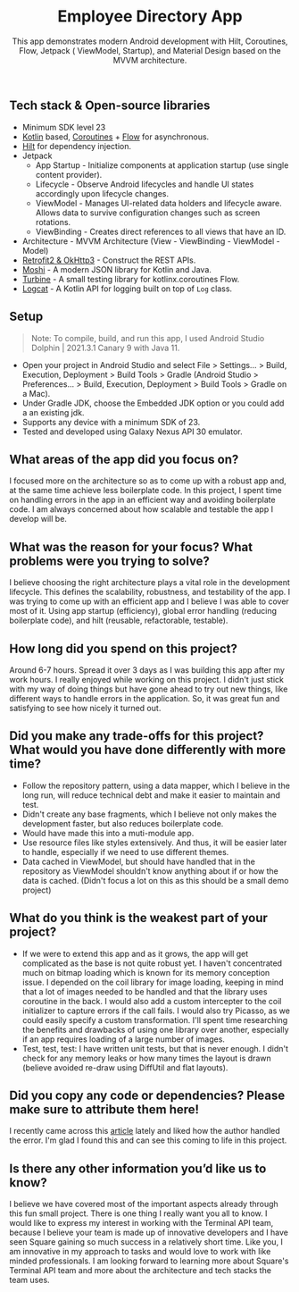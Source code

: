 <h1 align="center">Employee Directory App</h1>

<p align="center">  
This app demonstrates modern Android development with Hilt, Coroutines, Flow, Jetpack ( ViewModel, Startup), and Material Design based on the MVVM architecture.
</p>
</br>

## Tech stack & Open-source libraries
- Minimum SDK level 23
- [Kotlin](https://kotlinlang.org/) based, [Coroutines](https://github.com/Kotlin/kotlinx.coroutines) + [Flow](https://kotlin.github.io/kotlinx.coroutines/kotlinx-coroutines-core/kotlinx.coroutines.flow/) for asynchronous.
- [Hilt](https://dagger.dev/hilt/) for dependency injection.
- Jetpack
  - App Startup - Initialize components at application startup (use single content provider).
  - Lifecycle - Observe Android lifecycles and handle UI states accordingly upon lifecycle changes.
  - ViewModel - Manages UI-related data holders and lifecycle aware. Allows data to survive configuration changes such as screen rotations.
  - ViewBinding - Creates direct references to all views that have an ID.
- Architecture - MVVM Architecture (View - ViewBinding - ViewModel - Model)
- [Retrofit2 & OkHttp3](https://github.com/square/retrofit) - Construct the REST APIs.
- [Moshi](https://github.com/square/moshi/) - A modern JSON library for Kotlin and Java.
- [Turbine](https://github.com/cashapp/turbine) - A small testing library for kotlinx.coroutines Flow.
- [Logcat](https://github.com/square/logcat) - A Kotlin API for logging built on top of `Log` class.

## Setup
>Note: To compile, build, and run this app, I used Android Studio Dolphin | 2021.3.1 Canary 9 with Java 11.
- Open your project in Android Studio and select File > Settings... > Build, Execution, Deployment > Build Tools > Gradle (Android Studio > Preferences... > Build, Execution, Deployment > Build Tools > Gradle on a Mac).
- Under Gradle JDK, choose the Embedded JDK option or you could add a an existing jdk.
- Supports any device with a minimum SDK of 23.
- Tested and developed using Galaxy Nexus API 30 emulator.

## What areas of the app did you focus on?
I focused more on the architecture so as to come up with a robust app and, at the same time achieve less boilerplate code. In this project, I spent time on handling errors in the app in an efficient way and avoiding boilerplate code. I am always concerned about how scalable and testable the app I develop will be. 

## What was the reason for your focus? What problems were you trying to solve?
I believe choosing the right architecture plays a vital role in the development lifecycle. This defines the scalability, robustness, and testability of the app. I was trying to come up with an efficient app and I believe I was able to cover most of it. Using app startup (efficiency), global  error handling (reducing boilerplate code), and hilt (reusable, refactorable, testable).

## How long did you spend on this project? 
Around 6-7 hours. Spread it over 3 days as I was building this app after my work hours. I really enjoyed while working on this project. I didn't just stick with my way of doing things but have gone ahead to try out new things, like different ways to handle errors in the application. So, it was great fun and satisfying to see how nicely it turned out. 

## Did you make any trade-offs for this project? What would you have done differently with more time?
- Follow the repository pattern, using a data mapper, which I believe in the long run, will reduce technical debt and make it easier to maintain and test. 
- Didn't create any base fragments, which I believe not only makes the development faster, but also reduces boilerplate code. 
- Would have made this into a muti-module app.
- Use resource files like styles extensively. And thus, it will be easier later to handle, especially if we need to use different themes. 
- Data cached in ViewModel, but should have handled that in the repository as ViewModel shouldn't know anything about if or how the data is cached. (Didn't focus a lot on this as this should be a small demo project)

## What do you think is the weakest part of your project?
- If we were to extend this app and as it grows, the app will get complicated as the base is not quite robust yet. I haven't concentrated much on bitmap loading which is known for its memory conception issue. I depended on the coil library for image loading, keeping in mind that a lot of images needed to be handled and that the library uses coroutine in the back. I would also add a custom intercepter to the coil initializer to capture errors if the call fails. I would also try Picasso, as we could easily specify a custom transformation. I'll spent time researching the benefits and drawbacks of using one library over another, especially if an app requires loading of a large number of images.
- Test, test, test: I have written unit tests, but that is never enough. I didn't check for any memory leaks or how many times the layout is drawn (believe avoided re-draw using DiffUtil and flat layouts).

## Did you copy any code or dependencies? Please make sure to attribute them here!
I recently came across this [article](https://proandroiddev.com/modeling-retrofit-responses-with-sealed-classes-and-coroutines-9d6302077dfe) lately and liked how the author handled the error.  I'm glad I found this and can see this coming to life in this project.

## Is there any other information you’d like us to know?
I believe we have covered most of the important aspects already through this fun small project. There is one thing I really want you all to know. I would like to express my interest in working with the Terminal API team, because l believe your team is made up of innovative developers and I have seen Square gaining so much success in a relatively short time. Like you, I am innovative in my approach to tasks and would love to work with like minded professionals. I am looking forward to learning more about Square's Terminal API team and more about the architecture and tech stacks the team uses.